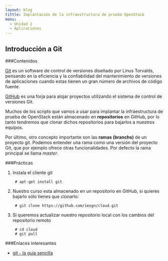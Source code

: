 ```yaml
---
layout: blog
tittle: Implantación de la infraestructura de prueba OpenStack
menu:
  - Unidad 2
  - Aplicaciones
---
```

## Introducción a Git

###Contenidos

[Git](http://git-scm.com/) es un software de control de versiones diseñado por Linus Torvalds, pensando en la eficiencia y la confiabilidad del mantenimiento de versiones de aplicaciones cuando estas tienen un gran número de archivos de código fuente. 

[GitHub](https://github.com/) es una forja para alojar proyectos utilizando el sistema de control de versiones Git.

Muchos de los scripts que vamos a usar para implantar la infraestructura de prueba de OpenStack están almacenado en **repositorios** en GitHub, por lo tanto tendremos que clonar dichos repositorios para bajarlos a nuestros equipos.

Por último, otro concepto importante son las **ramas (branchs)** de un proyecto git. Podemos entender una rama como una versión del proyecto Git, que por ejemplo ofrece otras funcionalidades. Por defecto la rama principal se llama *master*.

###Prácticas

1. Instala el cliente git

        # apt-get install git

2) Nuestro curso esta almacenado en un repositorio en GitHub, si quieres bajarlo sólo tienes que clonarlo:

        # git clone https://github.com/iesgn/cloud.git
        
3) Si queremos actualizar nuestro repositorio local con los cambios del repositorio remoto

        # cd cloud
        # git pull

###Enlaces interesantes

* [git - la guía sencilla](http://rogerdudler.github.io/git-guide/index.es.html)

